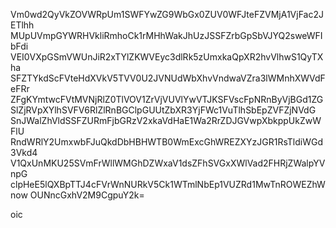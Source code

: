 Vm0wd2QyVkZOVWRpUm1SWFYwZG9WbGx0ZUV0WFJteFZVMjA1VjFac2JETlhh
MUpUVmpGYWRHVkliRmhoCk1rMHhWakJhUzJSSFZrbGpSbVJYQ2sweWFIbFdi
VEI0VXpGSmVWUnJiR2xTYlZKWVEyc3dlRk5zUmxkaQpXR2hvVlhwS1QyTXha
SFZTYkdScFVteHdXVkV5TVV0U2JVNUdWbXhvVndwaVZra3lWMnhXWVdFeFRr
ZFgKYmtwcFVtMVNjRlZ0TlVOV1ZrVjVUVlYwVTJKSFVscFpNRnByVjBGd1ZG
SlZjRVpXYlhSVFV6RlZlRnBGClpGUUtZbXR3YjFWc1VuTlhSbEpZVFZjNVdG
SnJWalZhVldSSFZURmFjbGRzV2xkaVdHaE1Wa2RrZDJGVwpXbkppUkZwWFlU
RndWRlY2UmxwbFJuQkdDbHBHWTB0WmExcGhWREZXYzJGR1RsTldiWGd3Vkd4
V1QxUnMKU25SVmFrWllWMGhDZWxaV1dsZFhSVGxXWlVad2FHRjZWalpYVnpG
clpHeE5lQXBpTTJ4cFVrWnNURkV5Ck1WTmlNbEp1VUZRd1MwTnROWEZhWnow
OUNncGxhV2M9CgpuY2k=

oic